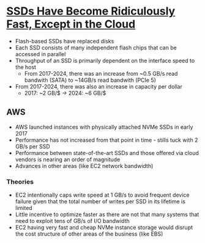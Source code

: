 # [SSDs Have Become Ridiculously Fast, Except in the Cloud](http://databasearchitects.blogspot.com/2024/02/ssds-have-become-ridiculously-fast.html)

* Flash-based SSDs have replaced disks
* Each SSD consists of many independent flash chips that can be accessed in parallel
* Throughput of an SSD is primarily dependent on the interface speed to the host
  * From 2017-2024, there was an increase from ~0.5 GB/s read bandwith (SATA) to ~14GB/s read bandwith (PCIe 5)
* From 2017-2024, there was also an increase in capacity per dollar
  * 2017: ~2 GB/$ -> 2024: ~6 GB/$

## AWS

* AWS launched instances with physically attached NVMe SSDs in early 2017
* Performance has not increased from that point in time - stills tuck with 2 GB/s per SSD
* Performance between state-of-the-art SSDs and those offered via cloud vendors is nearing an order of magnitude
* Advances in other areas (like EC2 network bandwidth)

### Theories

* EC2 intentionally caps write speed at 1 GB/s to avoid frequent device failure given that the total number of writes per SSD in its lifetime is limited
* Little incentive to optimize faster as there are not that many systems that need to exploit tens of GB/s of I/O bandwidth
* EC2 having very fast and cheap NVMe instance storage would disrupt the cost structure of other areas of the business (like EBS)
